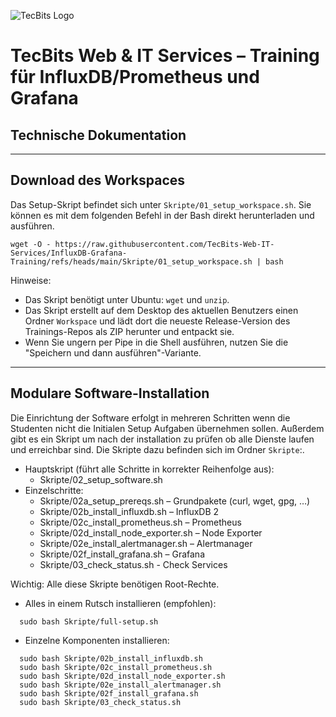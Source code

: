 ![TecBits Logo](https://www.tecbits.de/user/themes/tecbits/images/logo.png)

# TecBits Web & IT Services – Training für InfluxDB/Prometheus und Grafana
## Technische Dokumentation

---

## Download des Workspaces

Das Setup-Skript befindet sich unter `Skripte/01_setup_workspace.sh`. Sie können es mit dem folgenden Befehl in der Bash direkt herunterladen und ausführen.

```
wget -O - https://raw.githubusercontent.com/TecBits-Web-IT-Services/InfluxDB-Grafana-Training/refs/heads/main/Skripte/01_setup_workspace.sh | bash
```

Hinweise:
- Das Skript benötigt unter Ubuntu: `wget` und `unzip`.
- Das Skript erstellt auf dem Desktop des aktuellen Benutzers einen Ordner `Workspace` und lädt dort die neueste Release-Version des Trainings-Repos als ZIP herunter und entpackt sie.
- Wenn Sie ungern per Pipe in die Shell ausführen, nutzen Sie die "Speichern und dann ausführen"-Variante.


---

## Modulare Software-Installation

Die Einrichtung der Software erfolgt in mehreren Schritten wenn die Studenten nicht die Initialen Setup Aufgaben übernehmen sollen.
Außerdem gibt es ein Skript um nach der installation zu prüfen ob alle Dienste laufen und erreichbar sind.
Die Skripte dazu befinden sich im Ordner `Skripte`:.

- Hauptskript (führt alle Schritte in korrekter Reihenfolge aus):
  - Skripte/02_setup_software.sh
- Einzelschritte:
  - Skripte/02a_setup_prereqs.sh – Grundpakete (curl, wget, gpg, …)
  - Skripte/02b_install_influxdb.sh – InfluxDB 2
  - Skripte/02c_install_prometheus.sh – Prometheus
  - Skripte/02d_install_node_exporter.sh – Node Exporter
  - Skripte/02e_install_alertmanager.sh – Alertmanager
  - Skripte/02f_install_grafana.sh – Grafana
  - Skripte/03_check_status.sh - Check Services

Wichtig: Alle diese Skripte benötigen Root-Rechte.

- Alles in einem Rutsch installieren (empfohlen):
```
  sudo bash Skripte/full-setup.sh
```
- Einzelne Komponenten installieren:
```
  sudo bash Skripte/02b_install_influxdb.sh
  sudo bash Skripte/02c_install_prometheus.sh
  sudo bash Skripte/02d_install_node_exporter.sh
  sudo bash Skripte/02e_install_alertmanager.sh
  sudo bash Skripte/02f_install_grafana.sh
  sudo bash Skripte/03_check_status.sh
```